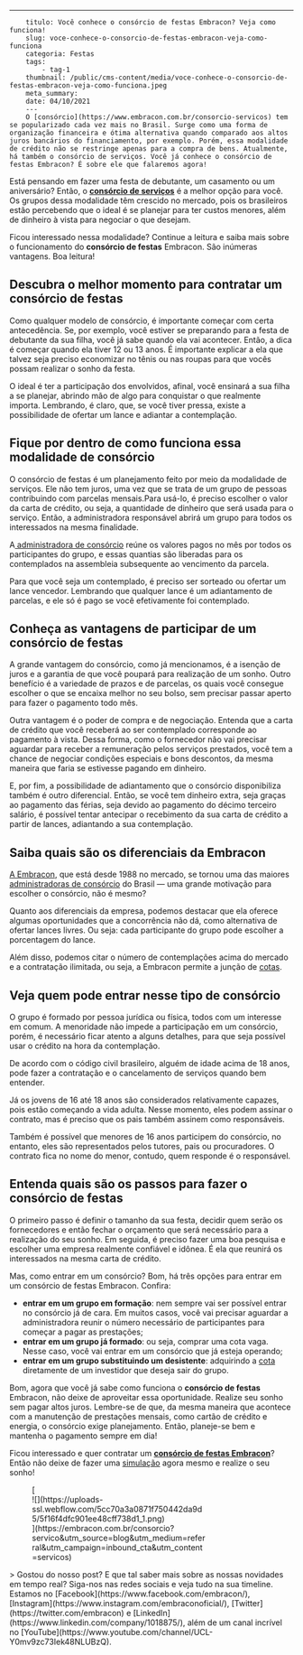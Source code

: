 ---
        titulo: Você conhece o consórcio de festas Embracon? Veja como funciona!
        slug: voce-conhece-o-consorcio-de-festas-embracon-veja-como-funciona
        categoria: Festas
        tags:
            - tag-1
        thumbnail: /public/cms-content/media/voce-conhece-o-consorcio-de-festas-embracon-veja-como-funciona.jpeg
        meta_summary: 
        date: 04/10/2021
        ---
        O [consórcio](https://www.embracon.com.br/consorcio-servicos) tem se popularizado cada vez mais no Brasil. Surge como uma forma de organização financeira e ótima alternativa quando comparado aos altos juros bancários do financiamento, por exemplo. Porém, essa modalidade de crédito não se restringe apenas para a compra de bens. Atualmente, há também o consórcio de serviços. Você já conhece o consórcio de festas Embracon? É sobre ele que falaremos agora!

Está pensando em fazer uma festa de debutante, um casamento ou um aniversário? Então, o [**consórcio de serviços**](https://www.embracon.com.br/consorcio-servicos) é a melhor opção para você. Os grupos dessa modalidade têm crescido no mercado, pois os brasileiros estão percebendo que o ideal é se planejar para ter custos menores, além de dinheiro à vista para negociar o que desejam.

Ficou interessado nessa modalidade? Continue a leitura e saiba mais sobre o funcionamento do **consórcio de festas** Embracon. São inúmeras vantagens. Boa leitura!

Descubra o melhor momento para contratar um consórcio de festas
---------------------------------------------------------------

Como qualquer modelo de consórcio, é importante começar com certa antecedência. Se, por exemplo, você estiver se preparando para a festa de debutante da sua filha, você já sabe quando ela vai acontecer. Então, a dica é começar quando ela tiver 12 ou 13 anos. É importante explicar a ela que talvez seja preciso economizar no tênis ou nas roupas para que vocês possam realizar o sonho da festa.

O ideal é ter a participação dos envolvidos, afinal, você ensinará a sua filha a se planejar, abrindo mão de algo para conquistar o que realmente importa. Lembrando, é claro, que, se você tiver pressa, existe a possibilidade de ofertar um lance e adiantar a contemplação.

Fique por dentro de como funciona essa modalidade de consórcio
--------------------------------------------------------------

O consórcio de festas é um planejamento feito por meio da modalidade de serviços. Ele não tem juros, uma vez que se trata de um grupo de pessoas contribuindo com parcelas mensais.Para usá-lo, é preciso escolher o valor da carta de crédito, ou seja, a quantidade de dinheiro que será usada para o serviço. Então, a administradora responsável abrirá um grupo para todos os interessados na mesma finalidade.

A[ administradora de consórcio](https://www.embracon.com.br/conhecaoconsorcio/o-que-e-uma-administradora-de-consorcio) reúne os valores pagos no mês por todos os participantes do grupo, e essas quantias são liberadas para os contemplados na assembleia subsequente ao vencimento da parcela.

Para que você seja um contemplado, é preciso ser sorteado ou ofertar um lance vencedor. Lembrando que qualquer lance é um adiantamento de parcelas, e ele só é pago se você efetivamente foi contemplado.

Conheça as vantagens de participar de um consórcio de festas
------------------------------------------------------------

A grande vantagem do consórcio, como já mencionamos, é a isenção de juros e a garantia de que você poupará para realização de um sonho. Outro benefício é a variedade de prazos e de parcelas, os quais você consegue escolher o que se encaixa melhor no seu bolso, sem precisar passar aperto para fazer o pagamento todo mês.

Outra vantagem é o poder de compra e de negociação. Entenda que a carta de crédito que você receberá ao ser contemplado corresponde ao pagamento à vista. Dessa forma, como o fornecedor não vai precisar aguardar para receber a remuneração pelos serviços prestados, você tem a chance de negociar condições especiais e bons descontos, da mesma maneira que faria se estivesse pagando em dinheiro.

E, por fim, a possibilidade de adiantamento que o consórcio disponibiliza também é outro diferencial. Então, se você tem dinheiro extra, seja graças ao pagamento das férias, seja devido ao pagamento do décimo terceiro salário, é possível tentar antecipar o recebimento da sua carta de crédito a partir de lances, adiantando a sua contemplação.

Saiba quais são os diferenciais da Embracon
-------------------------------------------

[A Embracon](https://www.embracon.com.br/), que está desde 1988 no mercado, se tornou uma das maiores [administradoras de consórcio](https://www.embracon.com.br/conhecaoconsorcio/o-que-e-uma-administradora-de-consorcio) do Brasil — uma grande motivação para escolher o consórcio, não é mesmo?

Quanto aos diferenciais da empresa, podemos destacar que ela oferece algumas oportunidades que a concorrência não dá, como alternativa de ofertar lances livres. Ou seja: cada participante do grupo pode escolher a porcentagem do lance.

Além disso, podemos citar o número de contemplações acima do mercado e a contratação ilimitada, ou seja, a Embracon permite a junção de [cotas](https://www.embracon.com.br/conhecaoconsorcio/como-adquirir-uma-cota-de-consorcio).

Veja quem pode entrar nesse tipo de consórcio
---------------------------------------------

O grupo é formado por pessoa jurídica ou física, todos com um interesse em comum. A menoridade não impede a participação em um consórcio, porém, é necessário ficar atento a alguns detalhes, para que seja possível usar o crédito na hora da contemplação.

De acordo com o código civil brasileiro, alguém de idade acima de 18 anos, pode fazer a contratação e o cancelamento de serviços quando bem entender.

Já os jovens de 16 até 18 anos são considerados relativamente capazes, pois estão começando a vida adulta. Nesse momento, eles podem assinar o contrato, mas é preciso que os pais também assinem como responsáveis.

Também é possível que menores de 16 anos participem do consórcio, no entanto, eles são representados pelos tutores, pais ou procuradores. O contrato fica no nome do menor, contudo, quem responde é o responsável.

Entenda quais são os passos para fazer o consórcio de festas
------------------------------------------------------------

O primeiro passo é definir o tamanho da sua festa, decidir quem serão os fornecedores e então fechar o orçamento que será necessário para a realização do seu sonho. Em seguida, é preciso fazer uma boa pesquisa e escolher uma empresa realmente confiável e idônea. É ela que reunirá os interessados na mesma carta de crédito.

Mas, como entrar em um consórcio? Bom, há três opções para entrar em um consórcio de festas Embracon. Confira:

- **entrar em um grupo em formação**: nem sempre vai ser possível entrar no consórcio já de cara. Em muitos casos, você vai precisar aguardar a administradora reunir o número necessário de participantes para começar a pagar as prestações;
- **entrar em um grupo já formado**: ou seja, comprar uma cota vaga. Nesse caso, você vai entrar em um consórcio que já esteja operando;
- **entrar em um grupo substituindo um desistente**: adquirindo a [cota](https://www.embracon.com.br/conhecaoconsorcio/como-adquirir-uma-cota-de-consorcio) diretamente de um investidor que deseja sair do grupo.

Bom, agora que você já sabe como funciona o **consórcio de festas** Embracon, não deixe de aproveitar essa oportunidade. Realize seu sonho sem pagar altos juros. Lembre-se de que, da mesma maneira que acontece com a manutenção de prestações mensais, como cartão de crédito e energia, o consórcio exige planejamento. Então, planeje-se bem e mantenha o pagamento sempre em dia!

Ficou interessado e quer contratar um [**consórcio de festas Embracon**](https://www.embracon.com.br/consorcio-servicos)? Então não deixe de fazer uma [simulação](https://www.embracon.com.br/servicos) agora mesmo e realize o seu sonho!

<figure class="w-richtext-figure-type-image w-richtext-align-center" style="max-width:310px">[<div>![](https://uploads-ssl.webflow.com/5cc70a3a0871f750442da9d5/5f16f4dfc901ee48cff738d1_1.png)</div>](https://embracon.com.br/consorcio?servico&utm_source=blog&utm_medium=referral&utm_campaign=inbound_cta&utm_content=servicos)</figure>> Gostou do nosso post? E que tal saber mais sobre as nossas novidades em tempo real? Siga-nos nas redes sociais e veja tudo na sua timeline. Estamos no [Facebook](https://www.facebook.com/embracon/), [Instagram](https://www.instagram.com/embraconoficial/), [Twitter](https://twitter.com/embracon) e [LinkedIn](https://www.linkedin.com/company/1018875/), além de um canal incrível no [YouTube](https://www.youtube.com/channel/UCL-Y0mv9zc73Iek48NLUBzQ).

‍
        